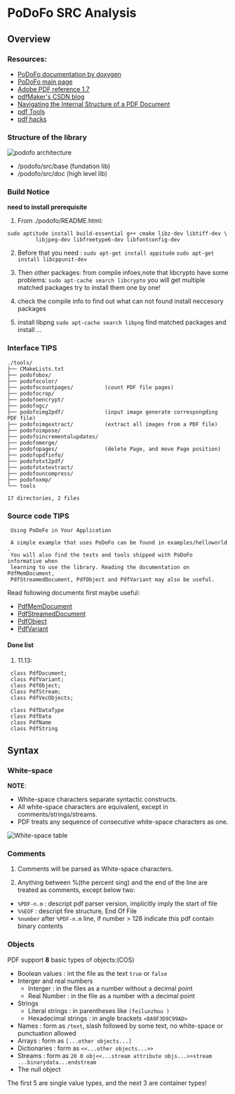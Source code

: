 PoDoFo SRC Analysis
===================

## Overview

### Resources:

* [PoDoFo documentation by doxygen](http://podofo.sourceforge.net/doc/html/index.html)
* [PoDoFo main page](http://podofo.sourceforge.net/)
* [Adobe PDF reference 1.7](https://www.google.com.hk/url?sa=t&rct=j&q=&esrc=s&source=web&cd=2&ved=0CC8QFjAB&url=http%3a%2f%2fwww%2eadobe%2ecom%2fdevnet%2facrobat%2fpdfs%2fpdf_reference_1-7%2epdf&ei=a3BvUvvXCcPPkwXA2YHoCw&usg=AFQjCNEEdHsq4jtVJroKeIYgRe8SVbhmfQ)
* [pdfMaker's CSDN blog](http://blog.csdn.net/pdfmaker/article/category/137486)
* [Navigating the Internal Structure of a PDF Document](http://www.planetpdf.com/developer/article.asp?ContentID=navigating_the_internal_struct&page=0)
* [pdf Tools](http://blog.didierstevens.com/programs/pdf-tools/)
* [pdf hacks](http://pdfhacks.wordpress.com/category/linux/)

### Structure of the library

![podofo architecture](https://raw.github.com/Universefei/podofomemo/master/feifigure/podofo_architecture.png)

* /podofo/src/base (fundation lib)
* /podofo/src/doc (high level lib)

### Build Notice

**need to install prerequisite**

1. From ./podofo/README.html:
```
sudo aptitude install build-essential g++ cmake libz-dev libtiff-dev \
		 libjpeg-dev libfreetype6-dev libfontconfig-dev
```

2. Before that you need :
`sudo apt-get install appitude`
`sudo apt-get install libcppunit-dev`

3. Then other packages:
from compile infoes,note that libcrypto have some problems:
`sudo apt-cache search libcrypto`
you will get multiple matched packages
try to install them one by one!

4. check the compile info to find out what can not found
install neccesory packages

5. install libpng
`sudo apt-cache search libpng` find matched packages and install ...

### Interface TIPS

```
./tools/
├── CMakeLists.txt
├── podofobox/
├── podofocolor/
├── podofocountpages/          (count PDF file pages)
├── podofocrop/
├── podofoencrypt/
├── podofogc/
├── podofoimg2pdf/             (input image generate correspongding PDF file)
├── podofoimgextract/          (extract all images from a PDF file)
├── podofoimpose/
├── podofoincrementalupdates/
├── podofomerge/
├── podofopages/               (delete Page, and move Page position)
├── podofopdfinfo/
├── podofotxt2pdf/
├── podofotxtextract/
├── podofouncompress/
├── podofoxmp/
└── tools

17 directories, 2 files
```


### Source code TIPS

```
 Using PoDoFo in Your Application

 A simple example that uses PoDoFo can be found in examples/helloworld . 
 You will also find the tests and tools shipped with PoDoFo informative when 
 learning to use the library. Reading the documentation on PdfMemDocument, 
 PdfStreamedDocument, PdfObject and PdfVariant may also be useful.

```
 
 Read following documents first maybe useful:
 
 * [PdfMemDocument](http://podofo.sourceforge.net/doc/html/classPoDoFo_1_1PdfMemDocument.html)
 * [PdfStreamedDocument](http://podofo.sourceforge.net/doc/html/classPoDoFo_1_1PdfStreamedDocument.html)
 * [PdfObject](http://podofo.sourceforge.net/doc/html/classPoDoFo_1_1PdfObject.html)
 * [PdfVariant](http://podofo.sourceforge.net/doc/html/classPoDoFo_1_1PdfVariant.html)

#### Done list

 1. 11.13:

```
 class PdfDocument;
 class PdfVariant;
 class PdfObject;
 Class PdfStream;
 class PdfVecObjects;

 class PdfDataType
 class PdfData
 class PdfName
 class PdfString
```



## Syntax

### White-space

**NOTE**:

- White-space characters separate syntactic constructs.
- All white-space characters are equivalent, except in comments/strings/streams.
- PDF treats any sequence of consecutive white-space characters as one.

![White-space table](https://raw.github.com/Universefei/podofomemo/master/feifigure/whitespace.png)

### Comments

1. Comments will be parsed as White-space characters.
 
2. Anything between %(the percent sing) and the end of the line are treated as
   comments, except below two:

- `%PDF-n.m` : descript pdf parser version, implicitly imply the start of file
- `%%EOF`    : descript fire structure, End Of File
- `%number` after `%PDF-n.m` line, if number > 128 indicate this pdf contain binary contents

### Objects

PDF support **8** basic types of objects:(COS)

- Boolean values : int the file as the text `true` or `false`
- Interger and real numbers
	- Interger : in the files as a number without a decimal point
	- Real Number : in the file as a number with a decimal point
- Strings
	- Literal strings : in parentheses like  `(feilunzhou )`
	- Hexadecimal strings : in angle brackets `<8A9F3D9C99AD>`
- Names : form as `/text`, slash followed by some text, no white-space or punctuation allowed
- Arrays : form as `[...other objects...]`
- Dictionaries : form as `<<...other objects...>>`
- Streams : form as `20 0 obj<<...stream attribute objs...>>stream ...binarydata...endstream`
- The null object

The first 5 are single value types, and the next 3 are container types!


